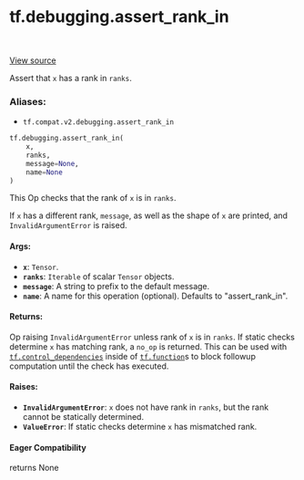 <div itemscope itemtype="http://developers.google.com/ReferenceObject">
<meta itemprop="name" content="tf.debugging.assert_rank_in" />
<meta itemprop="path" content="Stable" />
</div>

# tf.debugging.assert_rank_in

<!-- Insert buttons -->

<table class="tfo-notebook-buttons tfo-api" align="left">
</table>

<a target="_blank" href="/code/stable/tensorflow/python/ops/check_ops.py">View source</a>



<!-- Start diff -->
Assert that `x` has a rank in `ranks`.

### Aliases:

* `tf.compat.v2.debugging.assert_rank_in`


``` python
tf.debugging.assert_rank_in(
    x,
    ranks,
    message=None,
    name=None
)
```



<!-- Placeholder for "Used in" -->

This Op checks that the rank of `x` is in `ranks`.

If `x` has a different rank, `message`, as well as the shape of `x` are
printed, and `InvalidArgumentError` is raised.

#### Args:


* <b>`x`</b>: `Tensor`.
* <b>`ranks`</b>: `Iterable` of scalar `Tensor` objects.
* <b>`message`</b>: A string to prefix to the default message.
* <b>`name`</b>: A name for this operation (optional). Defaults to "assert_rank_in".


#### Returns:

Op raising `InvalidArgumentError` unless rank of `x` is in `ranks`.
If static checks determine `x` has matching rank, a `no_op` is returned.
This can be used with <a href="../../tf/control_dependencies.md"><code>tf.control_dependencies</code></a> inside of <a href="../../tf/function.md"><code>tf.function</code></a>s
to block followup computation until the check has executed.




#### Raises:


* <b>`InvalidArgumentError`</b>: `x` does not have rank in `ranks`, but the rank cannot
  be statically determined.
* <b>`ValueError`</b>: If static checks determine `x` has mismatched rank.

#### Eager Compatibility
returns None

